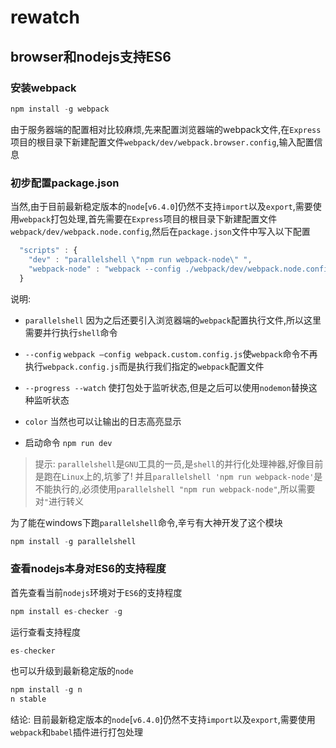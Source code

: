 # rewatch

## browser和nodejs支持ES6

### 安装webpack

```javascript
npm install -g webpack
```

由于服务器端的配置相对比较麻烦,先来配置浏览器端的webpack文件,在`Express`项目的根目录下新建配置文件`webpack/dev/webpack.browser.config`,输入配置信息







### 初步配置package.json

当然,由于目前最新稳定版本的`node`[`v6.4.0`]仍然不支持`import`以及`export`,需要使用`webpack`打包处理,首先需要在`Express`项目的根目录下新建配置文件`webpack/dev/webpack.node.config`,然后在`package.json`文件中写入以下配置

```javascript
  "scripts" : {
    "dev" : "parallelshell \"npm run webpack-node\" ",
    "webpack-node" : "webpack --config ./webpack/dev/webpack.node.config.js --progress --watch --color"
  }
```
说明:

- `parallelshell` 
因为之后还要引入浏览器端的`webpack`配置执行文件,所以这里需要并行执行`shell`命令

- `--config`
`webpack —config webpack.custom.config.js`使`webpack`命令不再执行`webpack.config.js`而是执行我们指定的`webpack`配置文件

- `--progress --watch`
使打包处于监听状态,但是之后可以使用`nodemon`替换这种监听状态

- `color`
当然也可以让输出的日志高亮显示

- 启动命令
`npm run dev`


>提示: `parallelshell`是`GNU`工具的一员,是`shell`的并行化处理神器,好像目前是跑在`Linux`上的,坑爹了! 并且`parallelshell 'npm run webpack-node'`是不能执行的,必须使用`parallelshell "npm run webpack-node"`,所以需要对`"`进行转义

为了能在windows下跑`parallelshell`命令,辛亏有大神开发了这个模块

```javascript
npm install -g parallelshell
```

















### 查看nodejs本身对ES6的支持程度

首先查看当前`nodejs`环境对于`ES6`的支持程度

```javascript
npm install es-checker -g
```

运行查看支持程度

```javascript
es-checker
```

也可以升级到最新稳定版的`node`

```javascript
npm install -g n 
n stable
```

结论: 目前最新稳定版本的`node`[`v6.4.0`]仍然不支持`import`以及`export`,需要使用`webpack`和`babel`插件进行打包处理

